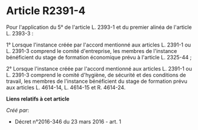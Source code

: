 # Article R2391-4

Pour l'application du 5° de l'article L. 2393-1 et du premier alinéa de l'article L. 2393-3 : 

1° Lorsque l'instance créée par l'accord mentionné aux articles L. 2391-1 ou L. 2391-3 comprend le comité d'entreprise, les
membres de l'instance bénéficient du stage de formation économique prévu à l'article L. 2325-44 ; 

2° Lorsque l'instance créée par l'accord mentionné aux articles L. 2391-1 ou L. 2391-3 comprend le comité d'hygiène, de
sécurité et des conditions de travail, les membres de l'instance bénéficient du stage de formation prévu aux articles L.
4614-14, L. 4614-15 et R. 4614-24.

**Liens relatifs à cet article**

_Créé par_:

  - Décret n°2016-346 du 23 mars 2016 - art. 1
